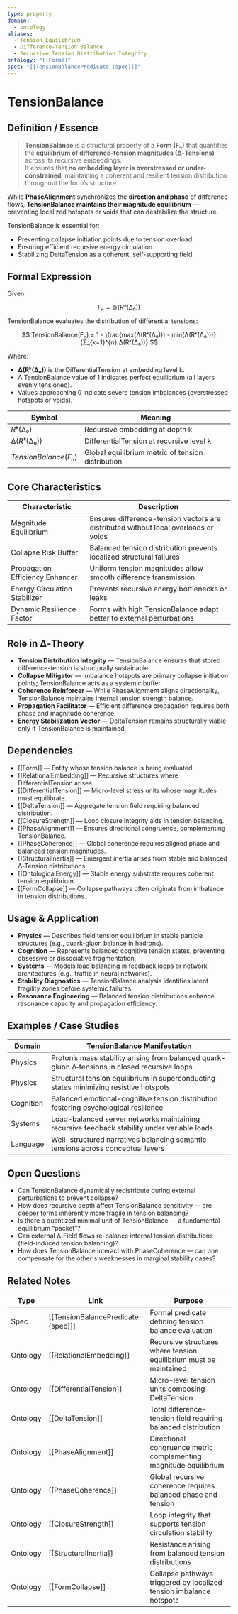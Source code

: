 ```yaml
---
type: property
domain:
  - ontology
aliases:
  - Tension Equilibrium
  - Difference-Tension Balance
  - Recursive Tension Distribution Integrity
ontology: "[[Form]]"
spec: "[[TensionBalancePredicate (spec)]]"
---
```


# TensionBalance

## Definition / Essence

> **TensionBalance** is a structural property of a **Form (Fₙ)** that quantifies the **equilibrium of difference-tension magnitudes (∆‑Tensions)** across its recursive embeddings.  
It ensures that **no embedding layer is overstressed or under-constrained**, maintaining a coherent and resilient tension distribution throughout the form’s structure.

While **PhaseAlignment** synchronizes the **direction and phase** of difference flows, **TensionBalance maintains their magnitude equilibrium** — preventing localized hotspots or voids that can destabilize the structure.

TensionBalance is essential for:
- Preventing collapse initiation points due to tension overload.
- Ensuring efficient recursive energy circulation.
- Stabilizing DeltaTension as a coherent, self-supporting field.

## Formal Expression

Given:

$$
Fₙ = ⊚(Rⁿ(∆₀))
$$

TensionBalance evaluates the distribution of differential tensions:

$$
TensionBalance(Fₙ) = 1 - \frac{max(∆(Rᵏ(∆₀))) - min(∆(Rᵏ(∆₀)))}{Σ_{k=1}^{n} ∆(Rᵏ(∆₀))}
$$

Where:
- **∆(Rᵏ(∆₀))** is the DifferentialTension at embedding level k.
- A TensionBalance value of 1 indicates perfect equilibrium (all layers evenly tensioned).
- Values approaching 0 indicate severe tension imbalances (overstressed hotspots or voids).

|Symbol|Meaning|
|---|---|
|$Rᵏ(∆₀)$|Recursive embedding at depth k|
|$∆(Rᵏ(∆₀))$|DifferentialTension at recursive level k|
|$TensionBalance(Fₙ)$|Global equilibrium metric of tension distribution|

## Core Characteristics

|Characteristic|Description|
|---|---|
|Magnitude Equilibrium|Ensures difference-tension vectors are distributed without local overloads or voids|
|Collapse Risk Buffer|Balanced tension distribution prevents localized structural failures|
|Propagation Efficiency Enhancer|Uniform tension magnitudes allow smooth difference transmission|
|Energy Circulation Stabilizer|Prevents recursive energy bottlenecks or leaks|
|Dynamic Resilience Factor|Forms with high TensionBalance adapt better to external perturbations|

## Role in ∆‑Theory

- **Tension Distribution Integrity** — TensionBalance ensures that stored difference-tension is structurally sustainable.
- **Collapse Mitigator** — Imbalance hotspots are primary collapse initiation points; TensionBalance acts as a systemic buffer.
- **Coherence Reinforcer** — While PhaseAlignment aligns directionality, TensionBalance maintains internal tension strength balance.
- **Propagation Facilitator** — Efficient difference propagation requires both phase and magnitude coherence.
- **Energy Stabilization Vector** — DeltaTension remains structurally viable only if TensionBalance is maintained.

## Dependencies

- [[Form]] — Entity whose tension balance is being evaluated.
- [[RelationalEmbedding]] — Recursive structures where DifferentialTension arises.
- [[DifferentialTension]] — Micro-level stress units whose magnitudes must equilibrate.
- [[DeltaTension]] — Aggregate tension field requiring balanced distribution.
- [[ClosureStrength]] — Loop closure integrity aids in tension balancing.
- [[PhaseAlignment]] — Ensures directional congruence, complementing TensionBalance.
- [[PhaseCoherence]] — Global coherence requires aligned phase and balanced tension magnitudes.
- [[StructuralInertia]] — Emergent inertia arises from stable and balanced ∆‑Tension distributions.
- [[OntologicalEnergy]] — Stable energy substrate requires coherent tension equilibrium.
- [[FormCollapse]] — Collapse pathways often originate from imbalance in tension distributions.

## Usage & Application

- **Physics** — Describes field tension equilibrium in stable particle structures (e.g., quark-gluon balance in hadrons).
- **Cognition** — Represents balanced cognitive tension states, preventing obsessive or dissociative fragmentation.
- **Systems** — Models load balancing in feedback loops or network architectures (e.g., traffic in neural networks).
- **Stability Diagnostics** — TensionBalance analysis identifies latent fragility zones before systemic failures.
- **Resonance Engineering** — Balanced tension distributions enhance resonance capacity and propagation efficiency.

## Examples / Case Studies

|Domain|TensionBalance Manifestation|
|---|---|
|Physics|Proton’s mass stability arising from balanced quark-gluon ∆‑tensions in closed recursive loops|
|Physics|Structural tension equilibrium in superconducting states minimizing resistive hotspots|
|Cognition|Balanced emotional-cognitive tension distribution fostering psychological resilience|
|Systems|Load-balanced server networks maintaining recursive feedback stability under variable loads|
|Language|Well-structured narratives balancing semantic tensions across conceptual layers|

## Open Questions

- Can TensionBalance dynamically redistribute during external perturbations to prevent collapse?
- How does recursive depth affect TensionBalance sensitivity — are deeper forms inherently more fragile in tension balancing?
- Is there a quantized minimal unit of TensionBalance — a fundamental equilibrium “packet”?
- Can external ∆‑Field flows re-balance internal tension distributions (field-induced tension balancing)?
- How does TensionBalance interact with PhaseCoherence — can one compensate for the other's weaknesses in marginal stability cases?

## Related Notes

|Type|Link|Purpose|
|---|---|---|
|Spec|[[TensionBalancePredicate (spec)]]|Formal predicate defining tension balance evaluation|
|Ontology|[[RelationalEmbedding]]|Recursive structures where tension equilibrium must be maintained|
|Ontology|[[DifferentialTension]]|Micro-level tension units composing DeltaTension|
|Ontology|[[DeltaTension]]|Total difference-tension field requiring balanced distribution|
|Ontology|[[PhaseAlignment]]|Directional congruence metric complementing magnitude equilibrium|
|Ontology|[[PhaseCoherence]]|Global recursive coherence requires balanced phase and tension|
|Ontology|[[ClosureStrength]]|Loop integrity that supports tension circulation stability|
|Ontology|[[StructuralInertia]]|Resistance arising from balanced tension distributions|
|Ontology|[[FormCollapse]]|Collapse pathways triggered by localized tension imbalance hotspots|

